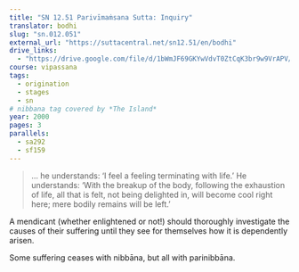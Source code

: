 ```yaml
---
title: "SN 12.51 Parivīmaṁsana Sutta: Inquiry"
translator: bodhi
slug: "sn.012.051"
external_url: "https://suttacentral.net/sn12.51/en/bodhi"
drive_links:
  - "https://drive.google.com/file/d/1bWmJF69GKYwVdvT0ZtCqK3br9w9VrAPV/view?usp=drivesdk"
course: vipassana
tags:
  - origination
  - stages
  - sn
# nibbana tag covered by *The Island*
year: 2000
pages: 3
parallels:
  - sa292
  - sf159
---
```


> ... he understands: ‘I feel a feeling terminating with life.’
He understands:
‘With the breakup of the body, following the exhaustion of life, all that is felt, not being delighted in, will become cool right here; mere bodily remains will be left.’

A mendicant (whether enlightened or not!) should thoroughly investigate the causes of their suffering until they see for themselves how it is dependently arisen.

Some suffering ceases with nibbāna, but all with parinibbāna.
